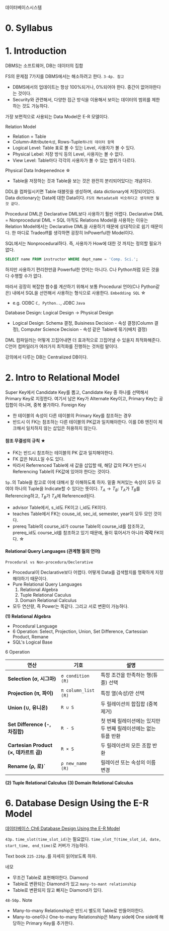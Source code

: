 데이터베이스시스템

# 0. Syllabus

# 1. Introduction

DBMS는 소프트웨어, DB는 데이터의 집합

FS의 문제점 7가지를 DBMS에서는 해소하려고 한다. `3-4p. 참고`
- DBMS에서의 업데이트는 항상 100%되거나, 0%되어야 한다. 중간이 없어야한다는 것이다.
- Security와 관련해서, 다양한 접근 방식을 이용해서 보이는 데이터의 범위를 제한하는 것도 가능하다.

가장 보편적으로 사용되는 Data Model은 E-R 모델이다.

Relation Model
- Relation = Table
- Column-Attribute`속성`, Rows-Tuple`하나의 데이터 항목`
- Logical Level: Table 표로 볼 수 있는 Level, 사용자가 볼 수 있다.
- Physical Lebel: 저장 방식 등의 Level, 사용자는 볼 수 없다.
- View Level: Table마다 각각의 사용자가 볼 수 있는 범위가 다르다.

Physical Data Indepenednce ☆
- Table을 저장하는 것과 Table을 보는 것은 완전히 분리되어있다는 개념이다.

DDL을 컴파일시키면 Table 태블릿을 생성하며, data dictionary에 저장되어있다.
Data dictionary는 Data에 대한 Data이다. `FS의 Metadata와 비슷하다고 생각하면 될 것 같다.`

Procedural DML은 Declarative DML보다 사용하기 훨씬 어렵다.
Declarative DML = Nonprocedural DML = SQL
아직도 Relations Model을 사용하는 이유는 Relation Model에서는 Declarative DML을 사용하기 때문에 상대적으로 쉽기 때문이다. 한 마디로 Tradeoff를 생각하면 굉장히 InPowerful한 Model이다.

SQL에서는 Nonprocedural하다. 즉, 사용자가 How에 대한 것 까지는 정의할 필요가 없다.
```sql
SELECT name FROM instructor WHERE dept_name = 'Comp. Sci.';
```
하지만 사용하기 편리한만큼 Powerful한 언어는 아니다.
C나 Python처럼 모든 것을 다 수행할 수가 없다.

따라서 굉장히 복잡한 함수를 계산하기 위해서 보통 Procedural 언어(C나 Python같은) 내에서 SQL을 선언해서 사용하는 형식으로 사용한다. `Embedding SQL` ☆
- e.g. ODBC `C, Python..`, JDBC `Java`

Database Design: Logical Design -> Physical Design
- Logical Design: Schema 결정, Buisiness Decision - 속성 결정(Column 결정), Computer Science Decision - 속성 같은 Table에 묶기(배치 결정)

DML 컴파일러는 어떻게 끄집어내면 더 효과적으로 끄집어낼 수 있을지 최적화해준다. C언어 컴파일러가 여러가지 최적화를 진행하는 것처럼 말이다.

강의에서 다루는 DB는 Centralized DB이다.

# 2. Intro to Relational Model

Super Key에서 Candidate Key를 뽑고,
Candidate Key 중 하나를 선택해서 Primary Key로 지정한다.
여기서 남은 Key가 Alternate Key이고, Primary Key는 공집합이 아니며, 중복 불가하다.
Foreign Key
- 한 테이블의 속성이 다른 테이블의 Primary Key를 참조하는 경우
- 반드시 이 FK는 참조하는 다른 테이블의 PK값과 일치해야한다. 이를 DB 엔진이 체크해서 일치하지 않는 삽입은 허용하지 않는다.

#### 참조 무결성의 규칙 ★
- FK는 반드시 참조하는 테이블의 PK 값과 일치해야한다.
- FK 값은 NULL일 수도 있다.
- 따라서 Referrenced Table에 새 값을 삽입할 때, 해당 값의 PK가 반드시 Referencing Table의 FK값에 있어야 한다는 것이다.

`5p.`의 Table을 참고로 이에 대해서 잘 이해하도록 하자.
밑줄 쳐져있는 속성이 모두 모여야 하나의 Tuple을 Indicate할 수 있다는 뜻이다.
$T_A\rightarrow T_B$: $T_A$가 $T_B$를 Referencing하고, $T_B$가 $T_A$에 Referenced된다.
- advisor Table에서, s_id도 FK이고 i_id도 FK이다.
- teaches Table에서 FK는 couse_id, sec_id, semester, year이 모두 모인 것이다.
- prereq Table의 course_id가 course Table의 course_id를 참조하고, prereq_id도 course_id를 참조하고 있기 때문에, 둘이 묶어서가 아니라 **각각** FK이다. ☆

#### Relational Query Languages (관계형 질의 언어)
```
Procedural vs Non-procedura/Declerative
```
- Procedural이 Declarative보다 어렵다. 어떻게 Data를 검색할지를 명확하게 지정해야하기 때문이다.
- Pure Relational Query Languages
	1. Relational Algebra
	2. Tuple Relational Caculus
	3. Domain Relational Calculus
- 모두 연산량, 즉 Power는 똑같다. 그리고 서로 변환이 가능하다.

**(1) Relational Algebra**
- Procedural Language
- 6 Operation: Select, Projection, Union, Set Difference, Cartessian Product, Remane
- SQL's Logical Base

6 Operation

| 연산                                | 기호                  | 설명                                   |
| --------------------------------- | ------------------- | ------------------------------------ |
| **Selection (σ, 시그마)**            | `σ condition (R)`   | 특정 조건을 만족하는 행(튜플) 선택                 |
| **Projection (π, 파이)**            | `π column_list (R)` | 특정 열(속성)만 선택                         |
| **Union (∪, 유니온)**                | `R ∪ S`             | 두 릴레이션의 합집합 (중복 제거)                  |
| **Set Difference (-, 차집합)**       | `R - S`             | 첫 번째 릴레이션에는 있지만 두 번째 릴레이션에는 없는 튜플 반환 |
| **Cartesian Product (×, 데카르트 곱)** | `R × S`             | 두 릴레이션의 모든 조합 반환                     |
| **Rename (ρ, 로)`**                | `ρ new_name (R)`    | 릴레이션 또는 속성의 이름 변경                    |


**(2) Tuple Relational Calculus**
**(3) Domain Relational Calculus**

# 6. Database Design Using the E-R Model

[데이터베이스 Ch6 Database Design Using the E-R Model](https://velog.io/@j_aion/%EB%8D%B0%EC%9D%B4%ED%84%B0%EB%B2%A0%EC%9D%B4%EC%8A%A4-Ch6-Database-Design-Using-the-E-R-Model)

`43p.`
`time_slot(time_slot_id)`는 필요없다.
`time_slot_T(time_slot_id, date, start_time, end_time)`로 커버가 가능하다.

Text book `225-226p.`를 자세히 읽어보도록 하자.

네모
- 무조건 Table로 표현해야한다.
Diamond
- Table로 변환되는 Diamond가 있고 `many-to-mant relationship`
- Table로 변환되지 않고 빠지는 Diamond가 있다.

`48-50p.`
Note
- Many-to-many Relationship은 반드시 별도의 Table로 만들어야한다.
- Many-to-one이나 One-to-many Relationship은 Many side에 One side에 해당하는 Primary Key를 추가한다.